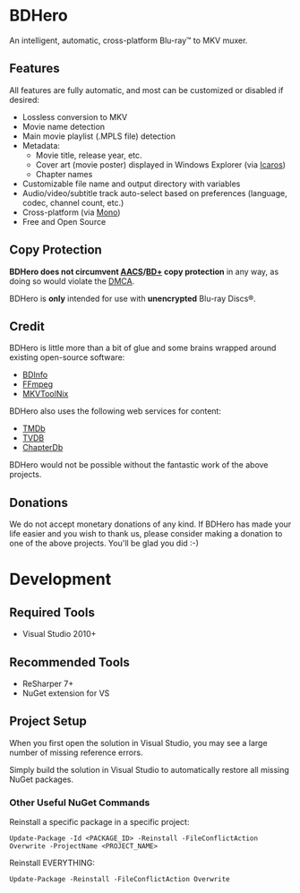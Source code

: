 # BDHero

An intelligent, automatic, cross-platform Blu-ray™ to MKV muxer.

## Features

All features are fully automatic, and most can be customized or disabled if desired:

*  Lossless conversion to MKV
*  Movie name detection
*  Main movie playlist (.MPLS file) detection
*  Metadata:
    *  Movie title, release year, etc.
    *  Cover art (movie poster) displayed in Windows Explorer (via [Icaros][icaros])
    *  Chapter names
*  Customizable file name and output directory with variables
*  Audio/video/subtitle track auto-select based on preferences (language, codec, channel count, etc.)
*  Cross-platform (via [Mono][mono])
*  Free and Open Source

## Copy Protection

**BDHero does not circumvent [AACS][aacs]/[BD+][bdplus] copy protection** in any way,
as doing so would violate the [DMCA][dmca].

BDHero is **only** intended for use with **unencrypted** Blu-ray Discs®.

## Credit

BDHero is little more than a bit of glue and some brains wrapped around existing open-source software:

*  [BDInfo][bdinfo]
*  [FFmpeg][ffmpeg]
*  [MKVToolNix][mkvtoolnix]

BDHero also uses the following web services for content:

*  [TMDb][tmdb]
*  [TVDB][tvdb]
*  [ChapterDb][chapterdb]

BDHero would not be possible without the fantastic work of the above projects.

## Donations

We do not accept monetary donations of any kind.  If BDHero has made your life easier
and you wish to thank us, please consider making a donation to one of the above projects.
You'll be glad you did :-)

# Development

## Required Tools

*  Visual Studio 2010+

## Recommended Tools

*  ReSharper 7+
*  NuGet extension for VS

## Project Setup

When you first open the solution in Visual Studio, you may see a large number of missing reference errors.

Simply build the solution in Visual Studio to automatically restore all missing NuGet packages.

### Other Useful NuGet Commands

Reinstall a specific package in a specific project:

    Update-Package -Id <PACKAGE_ID> -Reinstall -FileConflictAction Overwrite -ProjectName <PROJECT_NAME>

Reinstall EVERYTHING:

    Update-Package -Reinstall -FileConflictAction Overwrite

[mono]: http://mono-project.com/
[bdinfo]: http://cinemasquid.com/blu-ray/tools/bdinfo
[ffmpeg]: http://ffmpeg.org/
[mkvtoolnix]: http://bunkus.org/videotools/mkvtoolnix/
[tmdb]: http://tmdb.org/
[tvdb]: http://thetvdb.com/
[chapterdb]: http://chapterdb.org/
[icaros]: http://shark007.net/tools.html
[aacs]: http://en.wikipedia.org/wiki/Advanced_Access_Content_System
[bdplus]: http://en.wikipedia.org/wiki/BD%2B
[dmca]: http://en.wikipedia.org/wiki/Digital_Millennium_Copyright_Act
